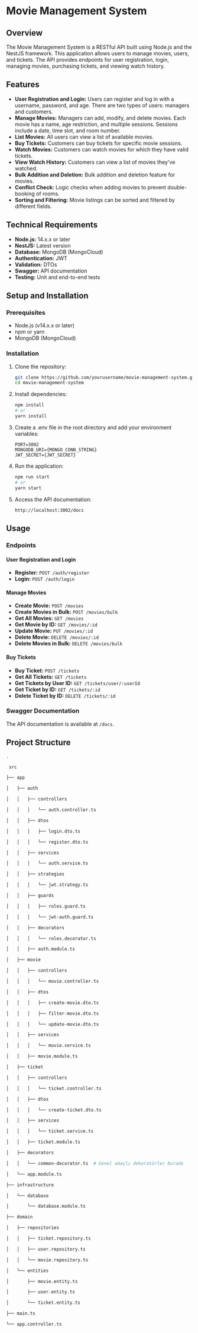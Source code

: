 # Movie Management System

## Overview

The Movie Management System is a RESTful API built using Node.js and the NestJS framework. This application allows users to manage movies, users, and tickets. The API provides endpoints for user registration, login, managing movies, purchasing tickets, and viewing watch history.

## Features

- **User Registration and Login:** Users can register and log in with a username, password, and age. There are two types of users: managers and customers.
- **Manage Movies:** Managers can add, modify, and delete movies. Each movie has a name, age restriction, and multiple sessions. Sessions include a date, time slot, and room number.
- **List Movies:** All users can view a list of available movies.
- **Buy Tickets:** Customers can buy tickets for specific movie sessions.
- **Watch Movies:** Customers can watch movies for which they have valid tickets.
- **View Watch History:** Customers can view a list of movies they've watched.
- **Bulk Addition and Deletion:** Bulk addition and deletion feature for movies.
- **Conflict Check:** Logic checks when adding movies to prevent double-booking of rooms.
- **Sorting and Filtering:** Movie listings can be sorted and filtered by different fields.

## Technical Requirements

- **Node.js:** 14.x.x or later
- **NestJS:** Latest version
- **Database:** MongoDB (MongoCloud)
- **Authentication:** JWT
- **Validation:** DTOs
- **Swagger:** API documentation
- **Testing:** Unit and end-to-end tests

## Setup and Installation

### Prerequisites

- Node.js (v14.x.x or later)
- npm or yarn
- MongoDB (MongoCloud)

### Installation

1. Clone the repository:
   ```bash
   git clone https://github.com/yourusername/movie-management-system.git
   cd movie-management-system

2. Install dependencies:
   ```bash
   npm install
   # or
   yarn install
3. Create a .env file in the root directory and add your environment variables:
   ```env
   PORT=3002
   MONGODB_URI={MONGO_CONN_STRING}
   JWT_SECRET={JWT_SECRET}
4. Run the application:
    ```bash
    npm run start
    # or
    yarn start
5. Access the API documentation:
    ```
    http://localhost:3002/docs

## Usage
### Endpoints

#### User Registration and Login

-   **Register:** `POST /auth/register`
-   **Login:** `POST /auth/login`

#### Manage Movies

-   **Create Movie:** `POST /movies`
-   **Create Movies in Bulk:** `POST /movies/bulk`
-   **Get All Movies:** `GET /movies`
-   **Get Movie by ID:** `GET /movies/:id`
-   **Update Movie:** `PUT /movies/:id`
-   **Delete Movie:** `DELETE /movies/:id`
-   **Delete Movies in Bulk:** `DELETE /movies/bulk`

#### Buy Tickets

-   **Buy Ticket:** `POST /tickets`
-   **Get All Tickets:** `GET /tickets`
-   **Get Tickets by User ID:** `GET /tickets/user/:userId`
-   **Get Ticket by ID:** `GET /tickets/:id`
-   **Delete Ticket by ID:** `DELETE /tickets/:id`

### Swagger Documentation

The API documentation is available at `/docs`.

## Project Structure
```bash
.

 src

├── app

│   ├── auth

│   │   ├── controllers

│   │   │   └── auth.controller.ts

│   │   ├── dtos

│   │   │   ├── login.dto.ts

│   │   │   └── register.dto.ts

│   │   ├── services

│   │   │   └── auth.service.ts

│   │   ├── strategies

│   │   │   └── jwt.strategy.ts

│   │   ├── guards

│   │   │   ├── roles.guard.ts

│   │   │   └── jwt-auth.guard.ts

│   │   ├── decorators

│   │   │   └── roles.decorator.ts

│   │   ├── auth.module.ts

│   ├── movie

│   │   ├── controllers

│   │   │   └── movie.controller.ts

│   │   ├── dtos

│   │   │   ├── create-movie.dto.ts

│   │   │   ├── filter-movie.dto.ts

│   │   │   └── update-movie.dto.ts

│   │   ├── services

│   │   │   └── movie.service.ts

│   │   ├── movie.module.ts

│   ├── ticket

│   │   ├── controllers

│   │   │   └── ticket.controller.ts

│   │   ├── dtos

│   │   │   └── create-ticket.dto.ts

│   │   ├── services

│   │   │   └── ticket.service.ts

│   │   ├── ticket.module.ts

│   ├── decorators

│   │   └── common-decorator.ts  # Genel amaçlı dekoratörler burada

│   └── app.module.ts

├── infrastructure

│   └── database

│       └── database.module.ts

├── domain

│   ├── repositories

│   │   ├── ticket.repository.ts

│   │   ├── user.repository.ts

│   │   └── movie.repository.ts

│   └── entities

│       ├── movie.entity.ts

│       ├── user.entity.ts

│       └── ticket.entity.ts

├── main.ts

└── app.controller.ts


